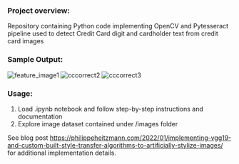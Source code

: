 ### Project overview:
Repository containing Python code implementing OpenCV and Pytesseract pipeline used to detect Credit Card digit and cardholder text from credit card images 

### Sample Output:
![feature_image1](https://user-images.githubusercontent.com/8759492/150893179-988ed159-fa72-4ed2-a74f-8bd86f8dccc7.png)
![cccorrect2](https://user-images.githubusercontent.com/8759492/150893195-775a1a9d-27a3-462e-bbfc-049850278ff1.png)
![cccorrect3](https://user-images.githubusercontent.com/8759492/150893207-5ecc5671-a0cb-47b7-8b46-87d88840ce34.png)

### Usage:
1. Load .ipynb notebook and follow step-by-step instructions and documentation
2. Explore image dataset contained under /images folder 

See blog post https://philippeheitzmann.com/2022/01/implementing-vgg19-and-custom-built-style-transfer-algorithms-to-artificially-stylize-images/ for additional implementation details.
